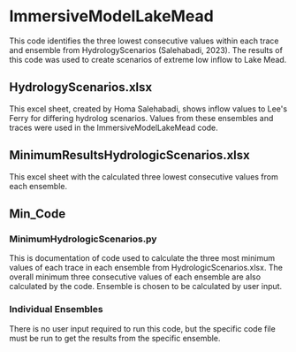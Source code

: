 # ImmersiveModelLakeMead
This code identifies the three lowest consecutive values within each trace and ensemble from HydrologyScenarios (Salehabadi, 2023). The results of this code was used to create scenarios of extreme low inflow to Lake Mead.
## HydrologyScenarios.xlsx
This excel sheet, created by Homa Salehabadi, shows inflow values to Lee's Ferry for differing hydrolog scenarios. Values from these ensembles and traces were used in the ImmersiveModelLakeMead code.
## MinimumResultsHydrologicScenarios.xlsx
This excel sheet with the calculated three lowest consecutive values from each ensemble.
## Min_Code
### MinimumHydrologicScenarios.py
This is documentation of code used to calculate the three most minimum values of each trace in each ensemble from HydrologicScenarios.xlsx. The overall minimum three consecutive values of each ensemble are also calculated by the code. Ensemble is chosen to be calculated by user input.
### Individual Ensembles
There is no user input required to run this code, but the specific code file must be run to get the results from the specific ensemble.


